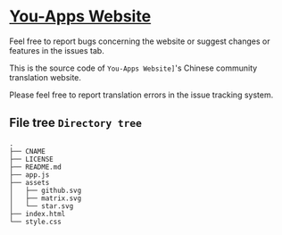 # [You-Apps Website](https://you-apps.net)

Feel free to report bugs concerning the website or suggest changes or features in the issues tab.

This is the source code of `You-Apps Website]`'s Chinese community translation website.

Please feel free to report translation errors in the issue tracking system.

## File tree `Directory tree`

```tree
.
├── CNAME
├── LICENSE
├── README.md
├── app.js
├── assets
│   ├── github.svg
│   ├── matrix.svg
│   └── star.svg
├── index.html
└── style.css
```